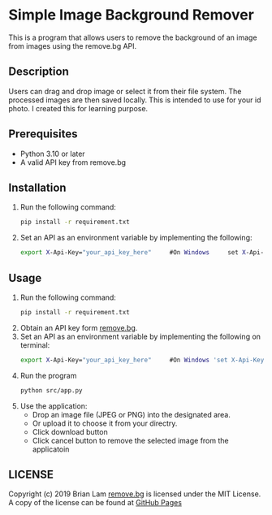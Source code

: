 # Simple Image Background Remover
This is a program that allows users to remove the background of an image from images using the remove.bg API. 


## Description
Users can drag and drop image or select it from their file system. The processed images are then saved locally.
This is intended to use for your id photo. I created this for learning purpose.

## Prerequisites
- Python 3.10 or later
- A valid API key from remove.bg

## Installation
1. Run the following command:
    ```bash
    pip install -r requirement.txt
    ```
2. Set an API as an environment variable by implementing the following:
    ```bash
    export X-Api-Key="your_api_key_here"　　　#On Windows　　　set X-Api-Key=your_api_key_here
    ```

## Usage
1. Run the following command:
    ```bash
    pip install -r requirement.txt
    ```
2. Obtain an API key form [remove.bg](https://www.remove.bg/).
3. Set an API as an environment variable by implementing the following on terminal:
    ```bash
    export X-Api-Key="your_api_key_here"　　　#On Windows 'set X-Api-Key=your_api_key_here'
    ```
4. Run the program 
    ```bash
    python src/app.py
    ```
5. Use the application:
    - Drop an image file (JPEG or PNG) into the designated area.
    - Or upload it to choose it from your directry.
    - Click download button
    - Click cancel button to remove the selected image from the applicatoin


## LICENSE
Copyright (c) 2019 Brian Lam
[remove.bg](https://www.remove.bg/) is licensed under the MIT License.
A copy of the license can be found at [GitHub Pages](https://github.com/brilam/remove-bg/blob/master/LICENSE)
